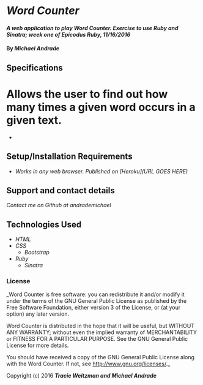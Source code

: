 # _Word Counter_

#### _A web application to play Word Counter. Exercise to use Ruby and Sinatra; week one of Epicodus Ruby, 11/16/2016_

#### By _**Michael Andrade**_

## Specifications

# Allows the user to find out how many times a given word occurs in a given text.

*


## Setup/Installation Requirements

* _Works in any web browser. Published on [Heroku](URL GOES HERE)_

## Support and contact details

_Contact me on Github at andrademichael_

## Technologies Used

* _HTML_
* _CSS_
  * _Bootstrap_
* _Ruby_
  * _Sinatra_


### License

_Word Counter is free software: you can redistribute it and/or modify it under the terms of the GNU General Public License as published by the Free Software Foundation, either version 3 of the License, or (at your option) any later version.

Word Counter is distributed in the hope that it will be useful, but WITHOUT ANY WARRANTY; without even the implied warranty of MERCHANTABILITY or FITNESS FOR A PARTICULAR PURPOSE. See the GNU General Public License for more details.

You should have received a copy of the GNU General Public License along with the Word Counter. If not, see http://www.gnu.org/licenses/._

Copyright (c) 2016 **_Tracie Weitzman and Michael Andrade_**
